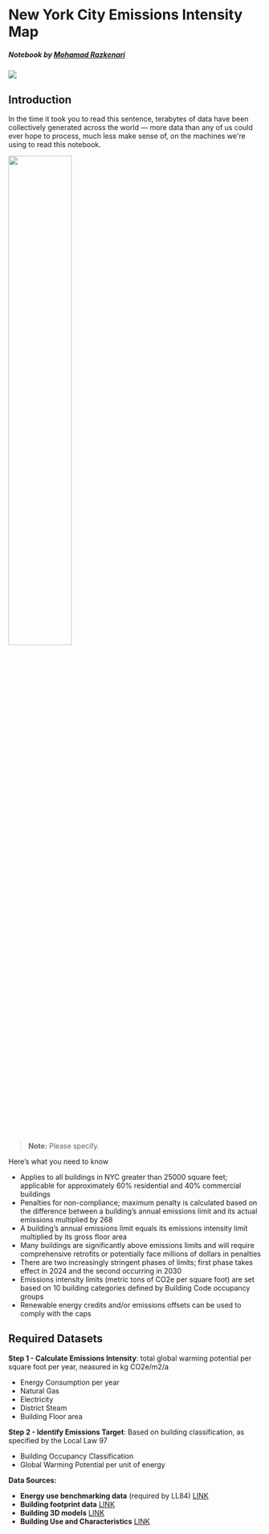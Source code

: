 # New York City Emissions Intensity Map
##### Notebook by [Mohamad Razkenari](https://www.razkenari.com)

<img src="https://www.urbangreencouncil.org/sites/default/files/landing_page_image.jpg"/>

## Introduction
In the time it took you to read this sentence, terabytes of data have been collectively generated across the world — more data than any of us could ever hope to process, much less make sense of, on the machines we're using to read this notebook.

<img src="https://www.circuitmeter.com/wp-content/uploads/2020/02/image-industryArticles_NYC-LL97.jpg" width=50% />


>**Note:** Please specify.

Here’s what you need to know

* Applies to all buildings in NYC greater than 25000 square feet; applicable for approximately 60% residential and 40% commercial buildings
* Penalties for non-compliance; maximum penalty is calculated based on the difference between a building’s annual emissions limit and its actual emissions multiplied by 268
* A building’s annual emissions limit equals its emissions intensity limit multiplied by its gross floor area
* Many buildings are significantly above emissions limits and will require comprehensive retrofits or potentially face millions of dollars in penalties
* There are two increasingly stringent phases of limits; first phase takes effect in 2024 and the second occurring in 2030
* Emissions intensity limits (metric tons of CO2e per square foot) are set based on 10 building categories defined by Building Code occupancy groups
* Renewable energy credits and/or emissions offsets can be used to comply with the caps

## Required Datasets

**Step 1 - Calculate Emissions Intensity**: total global warming potential per square foot per year, neasured in kg CO2e/m2/a
* Energy Consumption per year
 * Natural Gas
 * Electricity
 * District Steam
* Building Floor area 

**Step 2 - Identify Emissions Target**: Based on building classification, as specified by the Local Law 97
* Building Occupancy Classification
* Global Warming Potential per unit of energy

**Data Sources:**
* **Energy use benchmarking data** (required by LL84) [LINK](https://data.cityofnewyork.us/Environment/Local-Law-84-2021-Monthly-Data-for-Calendar-Year-2/in83-58q5) 
* **Building footprint data** [LINK](https://data.cityofnewyork.us/Housing-Development/Building-Footprints/nqwf-w8eh)
* **Building 3D models** [LINK](https://www1.nyc.gov/site/doitt/initiatives/3d-building.page)
* **Building Use and Characteristics** [LINK](https://www1.nyc.gov/site/planning/data-maps/open-data/bytes-archive.page?sorts[year]=0)